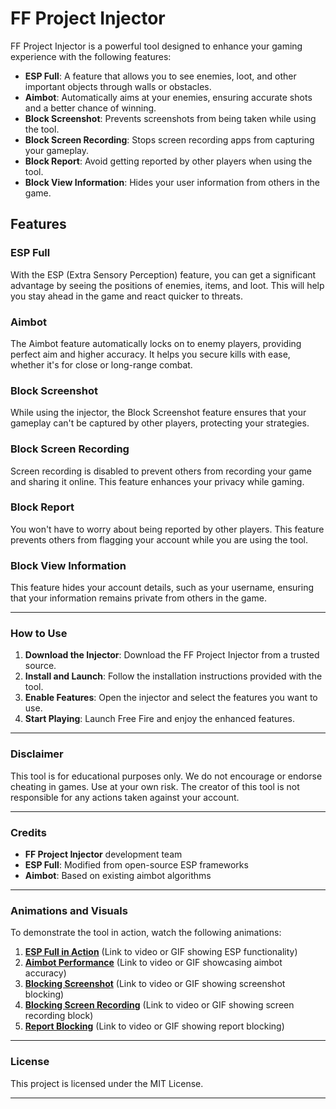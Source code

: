 # FF Project Injector

FF Project Injector is a powerful tool designed to enhance your gaming experience with the following features:

- **ESP Full**: A feature that allows you to see enemies, loot, and other important objects through walls or obstacles.
- **Aimbot**: Automatically aims at your enemies, ensuring accurate shots and a better chance of winning.
- **Block Screenshot**: Prevents screenshots from being taken while using the tool.
- **Block Screen Recording**: Stops screen recording apps from capturing your gameplay.
- **Block Report**: Avoid getting reported by other players when using the tool.
- **Block View Information**: Hides your user information from others in the game.

## Features

### ESP Full
With the ESP (Extra Sensory Perception) feature, you can get a significant advantage by seeing the positions of enemies, items, and loot. This will help you stay ahead in the game and react quicker to threats.

### Aimbot
The Aimbot feature automatically locks on to enemy players, providing perfect aim and higher accuracy. It helps you secure kills with ease, whether it's for close or long-range combat.

### Block Screenshot
While using the injector, the Block Screenshot feature ensures that your gameplay can't be captured by other players, protecting your strategies.

### Block Screen Recording
Screen recording is disabled to prevent others from recording your game and sharing it online. This feature enhances your privacy while gaming.

### Block Report
You won't have to worry about being reported by other players. This feature prevents others from flagging your account while you are using the tool.

### Block View Information
This feature hides your account details, such as your username, ensuring that your information remains private from others in the game.

---

### How to Use
1. **Download the Injector**: Download the FF Project Injector from a trusted source.
2. **Install and Launch**: Follow the installation instructions provided with the tool.
3. **Enable Features**: Open the injector and select the features you want to use.
4. **Start Playing**: Launch Free Fire and enjoy the enhanced features.

---

### Disclaimer

This tool is for educational purposes only. We do not encourage or endorse cheating in games. Use at your own risk. The creator of this tool is not responsible for any actions taken against your account.

---

### Credits

- **FF Project Injector** development team
- **ESP Full**: Modified from open-source ESP frameworks
- **Aimbot**: Based on existing aimbot algorithms

---

### Animations and Visuals

To demonstrate the tool in action, watch the following animations:

1. **[ESP Full in Action](#)** (Link to video or GIF showing ESP functionality)
2. **[Aimbot Performance](#)** (Link to video or GIF showcasing aimbot accuracy)
3. **[Blocking Screenshot](#)** (Link to video or GIF showing screenshot blocking)
4. **[Blocking Screen Recording](#)** (Link to video or GIF showing screen recording block)
5. **[Report Blocking](#)** (Link to video or GIF showing report blocking)

---

### License

This project is licensed under the MIT License.

---
